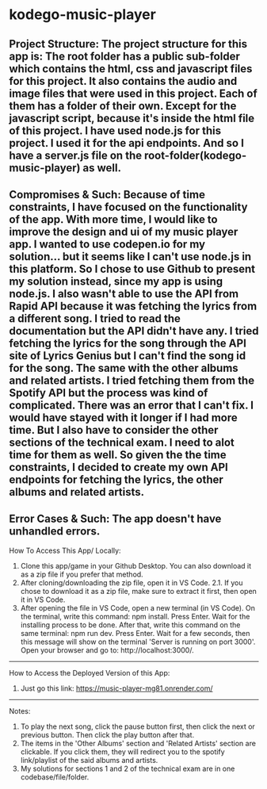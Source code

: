 # kodego-music-player
Project Structure:
The project structure for this app is:
The root folder has a public sub-folder which contains the html, css and javascript files for this project. It also contains the audio and image files that were used in this project. Each of them has a folder of their own. Except for the javascript script, because it's inside the html file of this project. I have used node.js for this project. I used it for the api endpoints. And so I have a server.js file on the root-folder(kodego-music-player) as well.
---
Compromises & Such:
Because of time constraints, I have focused on the functionality of the app. With more time, I would like to improve the design and ui of my music player app. I wanted to use codepen.io for my solution... but it seems like I can't use node.js in this platform. So I chose to use Github to present my solution instead, since my app is using node.js. 
I also wasn't able to use the API from Rapid API because it was fetching the lyrics from a different song. I tried to read the documentation but the API didn't have any. I tried fetching the lyrics for the song through the API site of Lyrics Genius but I can't find the song id for the song. The same with the other albums and related artists. I tried fetching them from the Spotify API but the process was kind of complicated. There was an error that I can't fix. I would have stayed with it longer if I had more time. But I also have to consider the other sections of the technical exam. I need to alot time for them as well. So given the the time constraints, I decided to create my own API endpoints for fetching the lyrics, the other albums and related artists.
---
Error Cases & Such:
The app doesn't have unhandled errors.
---
How To Access This App/ Locally:
1. Clone this app/game in your Github Desktop. You can also download it as a zip file if you prefer that method.
2. After cloning/downloading the zip file, open it in VS Code.
2.1. If you chose to download it as a zip file, make sure to extract it first, then open it in VS Code.
3. After opening the file in VS Code, open a new terminal (in VS Code). On the terminal, write this command: npm install. Press Enter. Wait for the installing process to be done. After that, write this command on the same terminal: npm run dev. Press Enter. Wait for a few seconds, then this message will show on the terminal 'Server is running on port 3000'. Open your browser and go to: http://localhost:3000/.
---
How to Access the Deployed Version of this App:
1. Just go this link: https://music-player-mg81.onrender.com/
---
Notes:
1. To play the next song, click the pause button first, then click the next or previous button. Then click the play button after that.
2. The items in the 'Other Albums' section and 'Related Artists' section are clickable. If you click them, they will redirect you to the spotify link/playlist of the said albums and artists.
3. My solutions for sections 1 and 2 of the technical exam are in one codebase/file/folder.
